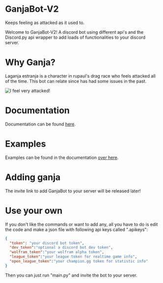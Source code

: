 # GanjaBot-V2
Keeps feeling as attacked as it used to.

Welcome to GanjaBot-V2! 
A discord bot using different api's and the Discord.py api wrapper to add loads of functionalities to your discord server.

# Why Ganja?

Laganja estranja is a character in rupaul's drag race who feels attacked all of the time. This bot can relate since has had some issues in the past.

![I feel very attacked!](https://media.giphy.com/media/CIBBy09KxZAw8/giphy.gif)

# Documentation

Documentation can be found [here](https://bvwman.github.io/Discord-Bot/).

# Examples

Examples can be found in the documentation [over here](https://bvwman.github.io/Discord-Bot/#commands).

# Adding ganja

The invite link to add GanjaBot to your server will be released later!

# Use your own

If you don't like the commands or want to add any, all you have to do is edit the code and make a json file with following api keys called ".apikeys":

```json
{
  "token": "your discord bot token",
  "dev_token":"optional a discord bot dev token",
  "wolfram_token":"your wolfram alpha token",
  "league_token":"your league token for realtime game info",
  "open_league_token":"your champion.gg token for statistic info"
}
```

Then you can just run "main.py" and invite the bot to your server.
